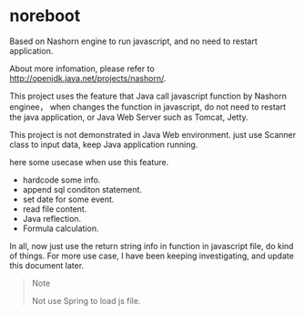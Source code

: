 # noreboot
Based on Nashorn engine to run javascript, and no need to restart application.

About more infomation, please refer to http://openjdk.java.net/projects/nashorn/.

This project uses the feature that Java call javascript function by Nashorn enginee，
when changes the function in javascript, do not need to restart the java application, 
or Java Web Server such as Tomcat, Jetty.

This project is not demonstrated in Java Web environment. just use Scanner class to input data, 
keep Java application running.

here some usecase when use this feature.
* hardcode some info.
* append sql conditon statement.
* set date for some event.
* read file content.
* Java reflection.
* Formula calculation.

In all, now just use the return string info in function in javascript file, do kind of things.
For more use case, I have been keeping investigating, and update this document later.

> Note
>
> Not use Spring to load js file.
